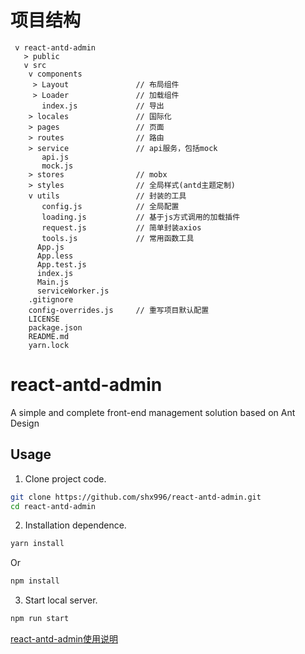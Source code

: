 # 项目结构
```
 v react-antd-admin
   > public
   v src
    v components
     > Layout               // 布局组件
     > Loader               // 加载组件
       index.js             // 导出
    > locales               // 国际化
    > pages                 // 页面
    > routes                // 路由
    > service               // api服务，包括mock
       api.js
       mock.js
    > stores                // mobx
    > styles                // 全局样式(antd主题定制)
    v utils                 // 封装的工具
       config.js            // 全局配置
       loading.js           // 基于js方式调用的加载插件
       request.js           // 简单封装axios
       tools.js             // 常用函数工具
      App.js
      App.less
      App.test.js
      index.js
      Main.js
      serviceWorker.js
    .gitignore
    config-overrides.js     // 重写项目默认配置
    LICENSE
    package.json
    README.md
    yarn.lock

```



# react-antd-admin

A simple and complete front-end management solution based on Ant Design

## Usage

1. Clone project code.

```bash
git clone https://github.com/shx996/react-antd-admin.git
cd react-antd-admin
```

2. Installation dependence.

```bash
yarn install
```

Or

```bash
npm install
```

3. Start local server.

```bash
npm run start
```


[react-antd-admin使用说明](https://juejin.im/post/5c6136656fb9a049e30891ed)
